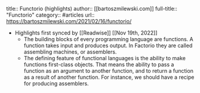 title:: Functorio (highlights)
author:: [[bartoszmilewski.com]]
full-title:: "Functorio"
category:: #articles
url:: https://bartoszmilewski.com/2021/02/16/functorio/

- Highlights first synced by [[Readwise]] [[Nov 19th, 2022]]
	- The building blocks of every programming language are functions. A function takes input and produces output. In Factorio they are called assembling machines, or assemblers.
	- The defining feature of functional languages is the ability to make functions first-class objects. That means the ability to pass a function as an argument to another function, and to return a function as a result of another function. For instance, we should have a recipe for producing assemblers.